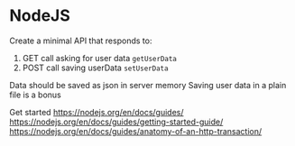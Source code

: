 # NodeJS
Create a minimal API that responds to:
1. GET call asking for user data `getUserData`
2. POST call saving userData `setUserData`

Data should be saved as json in server memory
Saving user data in a plain file is a bonus

Get started 
https://nodejs.org/en/docs/guides/
https://nodejs.org/en/docs/guides/getting-started-guide/
https://nodejs.org/en/docs/guides/anatomy-of-an-http-transaction/

